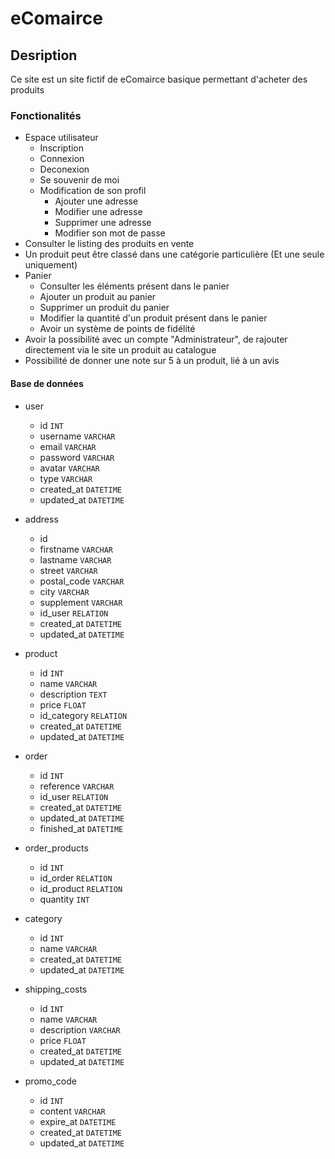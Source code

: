 # eComairce

## Desription
Ce site est un site fictif de eComairce basique permettant d'acheter des produits

### Fonctionalités
- Espace utilisateur
  - Inscription
  - Connexion
  - Deconexion
  - Se souvenir de moi
  - Modification de son profil
    - Ajouter une adresse
    - Modifier une adresse
    - Supprimer une adresse
    - Modifier son mot de passe
- Consulter le listing des produits en vente
- Un produit peut être classé dans une catégorie particulière (Et une seule uniquement)
- Panier
  - Consulter les éléments présent dans le panier
  - Ajouter un produit au panier
  - Supprimer un produit du panier 
  - Modifier la quantité d'un produit présent dans le panier
  - Avoir un système de points de fidélité
- Avoir la possibilité avec un compte "Administrateur", de rajouter directement via le site un produit au catalogue
- Possibilité de donner une note sur 5 à un produit, lié à un avis

#### Base de données
- user
  - id `INT`
  - username `VARCHAR`
  - email `VARCHAR`
  - password `VARCHAR`
  - avatar `VARCHAR`
  - type `VARCHAR`
  - created_at `DATETIME`
  - updated_at `DATETIME`

- address
  - id
  - firstname `VARCHAR`
  - lastname `VARCHAR`
  - street `VARCHAR`
  - postal_code `VARCHAR`
  - city `VARCHAR`
  - supplement `VARCHAR`
  - id_user `RELATION`
  - created_at `DATETIME`
  - updated_at `DATETIME`

- product
  - id `INT`
  - name `VARCHAR`
  - description `TEXT`
  - price `FLOAT`
  - id_category `RELATION`
  - created_at `DATETIME`
  - updated_at `DATETIME`

- order
  - id `INT`
  - reference `VARCHAR`
  - id_user `RELATION`
  - created_at `DATETIME`
  - updated_at `DATETIME`
  - finished_at `DATETIME`

- order_products
  - id `INT`
  - id_order `RELATION`
  - id_product `RELATION`
  - quantity `INT`

- category
  - id `INT`
  - name  `VARCHAR`
  - created_at `DATETIME`
  - updated_at `DATETIME`

- shipping_costs
  - id `INT`
  - name `VARCHAR`
  - description `VARCHAR`
  - price `FLOAT`
  - created_at `DATETIME`
  - updated_at `DATETIME`

- promo_code
  - id `INT`
  - content `VARCHAR`
  - expire_at `DATETIME`
  - created_at `DATETIME`
  - updated_at `DATETIME`

